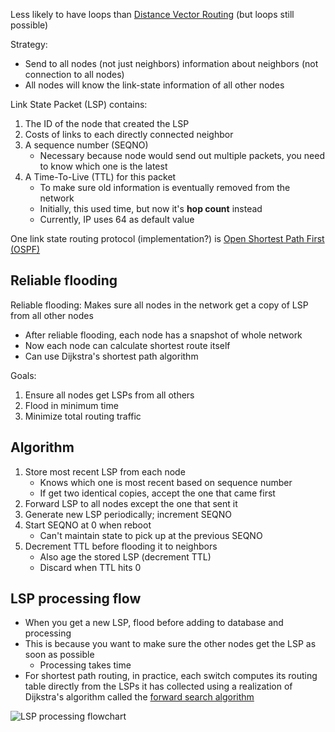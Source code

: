Less likely to have loops than [Distance Vector Routing](Routing/Distance%20Vector%20Routing.md) (but loops still possible)

Strategy:
- Send to all nodes (not just neighbors) information about neighbors (not connection to all nodes)
- All nodes will know the link-state information of all other nodes

Link State Packet (LSP) contains:
1. The ID of the node that created the LSP
2. Costs of links to each directly connected neighbor
3. A sequence number (SEQNO)
	- Necessary because node would send out multiple packets, you need to know which one is the latest
4. A Time-To-Live (TTL) for this packet
	- To make sure old information is eventually removed from the network
	- Initially, this used time, but now it's **hop count** instead
	- Currently, IP uses 64 as default value

One link state routing protocol (implementation?) is [Open Shortest Path First (OSPF)](OSPF.md)

## Reliable flooding

Reliable flooding: Makes sure all nodes in the network get a copy of LSP from all other nodes
- After reliable flooding, each node has a snapshot of whole network
- Now each node can calculate shortest route itself
- Can use Dijkstra's shortest path algorithm

Goals:
1. Ensure all nodes get LSPs from all others
2. Flood in minimum time
3. Minimize total routing traffic

## Algorithm

1. Store most recent LSP from each node
	- Knows which one is most recent based on sequence number
	- If get two identical copies, accept the one that came first
1. Forward LSP to all nodes except the one that sent it
2. Generate new LSP periodically; increment SEQNO
3. Start SEQNO at 0 when reboot
	- Can't maintain state to pick up at the previous SEQNO
4. Decrement TTL before flooding it to neighbors
	- Also age the stored LSP (decrement TTL)
	- Discard when TTL hits 0

## LSP processing flow

- When you get a new LSP, flood before adding to database and processing
- This is because you want to make sure the other nodes get the LSP as soon as possible
	- Processing takes time
- For shortest path routing, in practice, each switch computes its routing table directly from the LSPs it has collected using a realization of Dijkstra's algorithm called the [forward search algorithm](Forward%20search%20algorithm.md)


![LSP processing flowchart](img/link-state-routing-flowchart.png)
